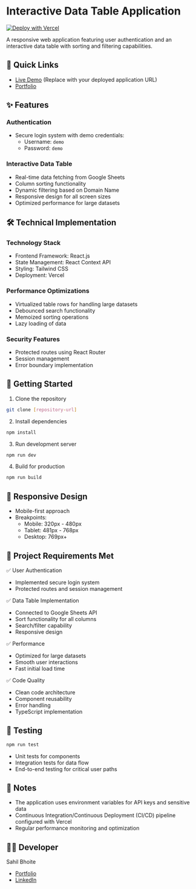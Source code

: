 # Interactive Data Table Application

[![Deploy with Vercel](https://vercel.com/button)](https://vercel.com/new/project)

A responsive web application featuring user authentication and an interactive data table with sorting and filtering capabilities.

## 🔗 Quick Links
- [Live Demo](#) (Replace with your deployed application URL)
- [Portfolio](https://sahil-bhoite.github.io/Portfolio/)

## ✨ Features

### Authentication
- Secure login system with demo credentials:
  - Username: `demo`
  - Password: `demo`

### Interactive Data Table
- Real-time data fetching from Google Sheets
- Column sorting functionality
- Dynamic filtering based on Domain Name
- Responsive design for all screen sizes
- Optimized performance for large datasets

## 🛠️ Technical Implementation

### Technology Stack
- Frontend Framework: React.js
- State Management: React Context API
- Styling: Tailwind CSS
- Deployment: Vercel

### Performance Optimizations
- Virtualized table rows for handling large datasets
- Debounced search functionality
- Memoized sorting operations
- Lazy loading of data

### Security Features
- Protected routes using React Router
- Session management
- Error boundary implementation

## 🚀 Getting Started

1. Clone the repository
```bash
git clone [repository-url]
```

2. Install dependencies
```bash
npm install
```

3. Run development server
```bash
npm run dev
```

4. Build for production
```bash
npm run build
```

## 📱 Responsive Design
- Mobile-first approach
- Breakpoints:
  - Mobile: 320px - 480px
  - Tablet: 481px - 768px
  - Desktop: 769px+

## 🎯 Project Requirements Met

✅ User Authentication
- Implemented secure login system
- Protected routes and session management

✅ Data Table Implementation
- Connected to Google Sheets API
- Sort functionality for all columns
- Search/filter capability
- Responsive design

✅ Performance
- Optimized for large datasets
- Smooth user interactions
- Fast initial load time

✅ Code Quality
- Clean code architecture
- Component reusability
- Error handling
- TypeScript implementation

## 🧪 Testing
```bash
npm run test
```
- Unit tests for components
- Integration tests for data flow
- End-to-end testing for critical user paths

## 📝 Notes
- The application uses environment variables for API keys and sensitive data
- Continuous Integration/Continuous Deployment (CI/CD) pipeline configured with Vercel
- Regular performance monitoring and optimization

## 👨‍💻 Developer
Sahil Bhoite
- [Portfolio](https://sahil-bhoite.github.io/Portfolio/)
- [LinkedIn](https://www.linkedin.com/in/sahil-bhoite/)

